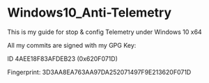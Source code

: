 # Windows10_Anti-Telemetry

This is my guide for stop & config Telemetry under Windows 10 x64

All my commits are signed with my GPG Key:

ID 4AEE18F83AFDEB23 (0x620F071D)

Fingerprint: 3D3AA8EA763AA97DA252071497F9E213620F071D
